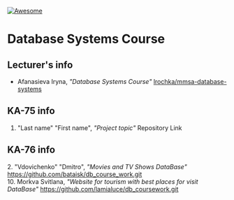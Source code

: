 [![Awesome][icon-awesome]][awesome]
&nbsp;&nbsp;&nbsp;&nbsp;&nbsp;&nbsp;

# Database Systems Course  

## Lecturer's info  

- Afanasieva Iryna, *"Database Systems Course"* [lrochka/mmsa-database-systems][mmsa-database-systems] 

## KA-75 info  
1. "Last name" "First name", *"Project topic"* Repository Link

## KA-76 info  

[icon-awesome]: https://cdn.rawgit.com/sindresorhus/awesome/d7305f38d29fed78fa85652e3a63e154dd8e8829/media/badge.svg
[awesome]: https://github.com/sindresorhus/awesome
[mmsa-database-systems]: https://github.com/lrochka/mmsa-database-systems
2. "Vdovichenko" "Dmitro", *"Movies and TV Shows DataBase"* https://github.com/bataisk/db_course_work.git  
10. Morkva Svitlana, *"Website for tourism with best places for visit DataBase"* https://github.com/lamialuce/db_coursework.git
